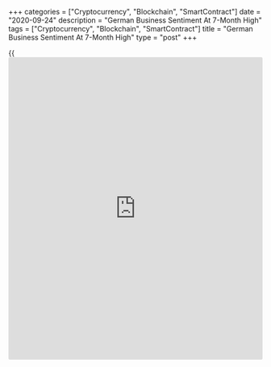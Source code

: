 +++
categories = ["Cryptocurrency", "Blockchain", "SmartContract"]
date = "2020-09-24"
description = "German Business Sentiment At 7-Month High"
tags = ["Cryptocurrency", "Blockchain", "SmartContract"]
title = "German Business Sentiment At 7-Month High"
type = "post"
+++

{{<iframe id="large-banner" src="https://www.bounty.group/#slide=2.0" width="100%" height="600" scrolling="no" style="border: 0px solid rgb(216, 221, 230); border-radius: 3px;">}}

German [business][1] confidence improved to a seven-month high in
September as the economy showed signs of stabilization despite rising
number of coronavirus infection, survey results from the ifo Institute
showed Thursday.

The business confidence index rose to 93.4 in September from 92.5 in
August. This was the highest reading since February but was slightly
below economists' forecast of 93.8.

The very small increase in the business confidence for September is
further evidence that the recovery has run out of steam, Andrew
Kenningham, an economist at Capital Economics, said.

Germany's export-oriented manufacturing sector is still expanding but
this is likely to be offset by renewed weakness in the services sector,
the economist noted.  
  
Companies assessed their current situation as better than in the
previous month and they expect situation to recover further, the ifo
survey showed.

The current conditions index climbed to 89.2 from 87.9 in the previous
month. The expected reading was 89.5.

Similarly, the expectations index rose to 97.7 in September from 97.2 a
month ago. Economists had forecast the reading to climb to 98.0.  
  
In manufacturing, business confidence logged a noticeable increase as
significantly fewer companies assessed their current business situation
as difficult and more industrial companies expected that their business
situation to improve further in the near future.

In the service sector, business confidence weakened after rising four
times in a row. This was due to less optimistic expectations.

In trade, the business climate brightened considerably. Companies were
considerably more satisfied with their current business situation, and
many of them assume it will improve further over the months ahead.

Business confidence in construction also improved in September. The
indicator for the current situation climbed to its highest value since
last March. Although the outlook remains pessimistic, it is somewhat
less so than in August.

For comments and feedback [contact](https://www.playgroundfx.com/contact/): editorial@rtt[news](https://www.letsplayfx.com/blog/forex-news-website/).com

[Business News][1]

   1. www.rtt[news](https://www.letsplayfx.com/blog/forex-news-website/).com/Content/Business.aspx